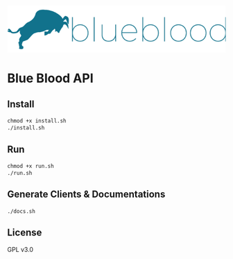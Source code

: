 <p align="center">
  <a href="https://blueblood.ltd/">
    <img alt="Bkue Blood" src="https://github.com/BlueBloodLtd/blueblood.ltd/blob/master/media/logo.png" width="685">
  </a>
</p>

# Blue Blood API

## Install

```
chmod +x install.sh
./install.sh
```

## Run

```
chmod +x run.sh
./run.sh
```

## Generate Clients & Documentations

```
./docs.sh
```

## License

GPL v3.0
